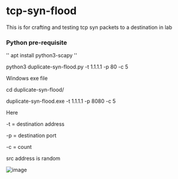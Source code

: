 # tcp-syn-flood
This is for crafting and testing tcp syn packets to a destination in lab

### Python pre-requisite
'<addr>' apt install python3-scapy '<addr>'

python3 duplicate-syn-flood.py -t 1.1.1.1 -p 80 -c 5

Windows exe file
  
cd duplicate-syn-flood/
  
duplicate-syn-flood.exe -t 1.1.1.1 -p 8080 -c 5
  
Here
  
  -t = destination address
  
  -p = destination port
  
  -c = count

  src address is random
  
  ![image](https://user-images.githubusercontent.com/17419002/131242460-51bc5565-3e81-4158-96a2-696c91b7ab58.png)
